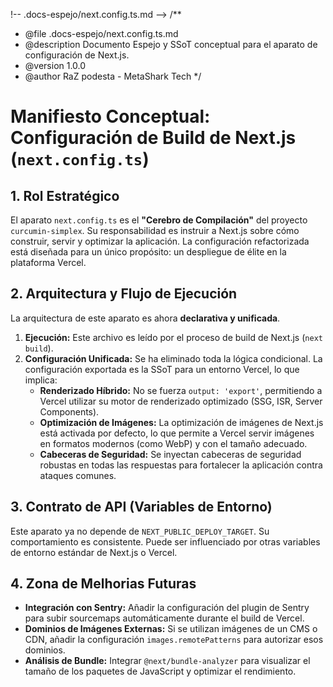!-- .docs-espejo/next.config.ts.md -->
/**
 * @file .docs-espejo/next.config.ts.md
 * @description Documento Espejo y SSoT conceptual para el aparato de configuración de Next.js.
 * @version 1.0.0
 * @author RaZ podesta - MetaShark Tech
 */

# Manifiesto Conceptual: Configuración de Build de Next.js (`next.config.ts`)

## 1. Rol Estratégico

El aparato `next.config.ts` es el **"Cerebro de Compilación"** del proyecto `curcumin-simplex`. Su responsabilidad es instruir a Next.js sobre cómo construir, servir y optimizar la aplicación. La configuración refactorizada está diseñada para un único propósito: un despliegue de élite en la plataforma Vercel.

## 2. Arquitectura y Flujo de Ejecución

La arquitectura de este aparato es ahora **declarativa y unificada**.

1.  **Ejecución:** Este archivo es leído por el proceso de build de Next.js (`next build`).
2.  **Configuración Unificada:** Se ha eliminado toda la lógica condicional. La configuración exportada es la SSoT para un entorno Vercel, lo que implica:
    *   **Renderizado Híbrido:** No se fuerza `output: 'export'`, permitiendo a Vercel utilizar su motor de renderizado optimizado (SSG, ISR, Server Components).
    *   **Optimización de Imágenes:** La optimización de imágenes de Next.js está activada por defecto, lo que permite a Vercel servir imágenes en formatos modernos (como WebP) y con el tamaño adecuado.
    *   **Cabeceras de Seguridad:** Se inyectan cabeceras de seguridad robustas en todas las respuestas para fortalecer la aplicación contra ataques comunes.

## 3. Contrato de API (Variables de Entorno)

Este aparato ya no depende de `NEXT_PUBLIC_DEPLOY_TARGET`. Su comportamiento es consistente. Puede ser influenciado por otras variables de entorno estándar de Next.js o Vercel.

## 4. Zona de Melhorias Futuras

*   **Integración con Sentry:** Añadir la configuración del plugin de Sentry para subir sourcemaps automáticamente durante el build de Vercel.
*   **Dominios de Imágenes Externas:** Si se utilizan imágenes de un CMS o CDN, añadir la configuración `images.remotePatterns` para autorizar esos dominios.
*   **Análisis de Bundle:** Integrar `@next/bundle-analyzer` para visualizar el tamaño de los paquetes de JavaScript y optimizar el rendimiento.
<!-- .docs-espejo/next.config.ts.md -->